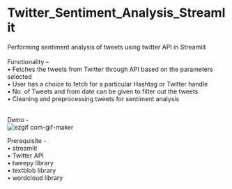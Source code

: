 # Twitter_Sentiment_Analysis_Streamlit
Performing sentiment analysis of tweets using twitter API in Streamlit <br /><br />
Functionality –<br />
•	Fetches the tweets from Twitter through API based on the parameters selected<br />
•	User has a choice to fetch for a particular Hashtag or Twitter handle<br />
•	No. of Tweets and from date can be given to filter out the tweets <br />
•	Cleaning and preprocessing tweets for sentiment analysis<br /><br />

Demo -<br />
![ezgif com-gif-maker](https://user-images.githubusercontent.com/70128948/99898563-4f45fc00-2cc8-11eb-8419-0219731587a8.gif)<br />

Prerequisite -<br />
• streamlit<br />
•	Twitter API <br />
•	tweepy library<br />
• textblob library<br />
• wordcloud library<br />


